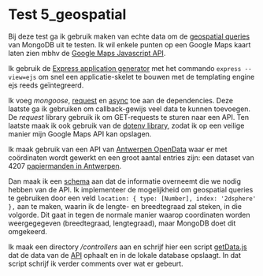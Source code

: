 # Test 5_geospatial #

Bij deze test ga ik gebruik maken van echte data om de [geospatial queries](https://docs.mongodb.com/manual/geospatial-queries/) van MongoDB uit te testen. Ik wil enkele punten op een Google Maps kaart laten zien mbhv de [Google Maps Javascript API](https://developers.google.com/maps/documentation/javascript).

Ik gebruik de [Express application generator](https://expressjs.com/en/starter/generator.html) met het commando `express --view=ejs` om snel een applicatie-skelet te bouwen met de templating engine ejs reeds geïntegreerd.

Ik voeg *mongoose*, [request](https://www.npmjs.com/package/request) en [async](https://www.npmjs.com/package/async) toe aan de dependencies. Deze laatste ga ik gebruiken om callback-gewijs veel data te kunnen toevoegen. De *request* library gebruik ik om GET-requests te sturen naar een API. Ten laatste maak ik ook gebruik van de [dotenv library](https://www.npmjs.com/package/dotenv), zodat ik op een veilige manier mijn Google Maps API kan opslagen.

Ik maak gebruik van een API van [Antwerpen OpenData](http://opendata.antwerpen.be/) waar er met coördinaten wordt gewerkt en een groot aantal entries zijn: een dataset van 4207 [papiermanden in Antwerpen](http://datasets.antwerpen.be/v4/gis/papiermand.json).

Dan maak ik een [schema]() aan dat de informatie overneemt die we nodig hebben van de API. Ik implementeer de mogelijkheid om geospatial queries te gebruiken door een veld `location: { type: [Number], index: '2dsphere' },` aan te maken, waarin ik de lengte- en breedtegraad zal steken, in die volgorde. Dit gaat in tegen de normale manier waarop coordinaten worden weergegegeven (breedtegraad, lengtegraad), maar MongoDB doet dit omgekeerd.

Ik maak een directory */controllers* aan en schrijf hier een script [getData.js]() dat de data van de [API](http://datasets.antwerpen.be/v4/gis/papiermand.json) ophaalt en in de lokale database opslaagt. In dat script schrijf ik verder comments over wat er gebeurt.

